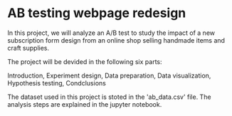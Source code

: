 # AB testing webpage redesign


In this project, we will analyze an A/B test to study the impact of a new subscription form design from an online shop selling handmade items and craft supplies.

The project will be devided in the following six parts:

Introduction,
Experiment design,
Data preparation,
Data visualization,
Hypothesis testing,
Condclusions



The dataset used in this project is stoted in the 'ab_data.csv' file.
The analysis steps are explained in the jupyter notebook.
